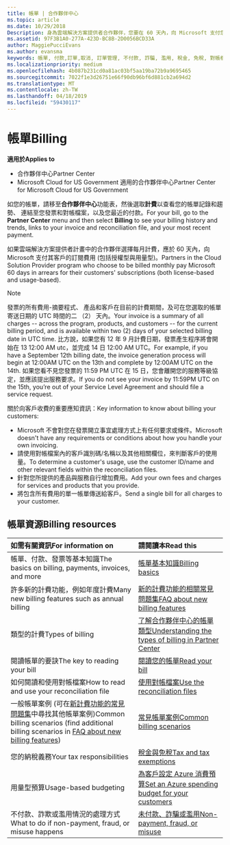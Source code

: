 ```yaml
---
title: 帳單 | 合作夥伴中心
ms.topic: article
ms.date: 10/29/2018
Description: 身為雲端解決方案提供者合作夥伴，您要在 60 天內，向 Microsoft 支付您客戶之授權型與用量型訂閱的費用。
ms.assetid: 97F3B1A0-277A-423D-BC8B-2D0056BCD33A
author: MaggiePucciEvans
ms.author: evansma
keywords: 帳單, 付款,訂單,取消, 訂單管理, 不付款, 詐騙, 濫用, 稅金, 免稅, 對帳檔案, 對帳檔案
ms.localizationpriority: medium
ms.openlocfilehash: 4b087b231cd0a81ac03bf5aa19ba72b9a9695465
ms.sourcegitcommit: 7022f1e3d26751e66f90db96bf6d881cb2a694d2
ms.translationtype: MT
ms.contentlocale: zh-TW
ms.lasthandoff: 04/18/2019
ms.locfileid: "59430117"
---
```

# <a name="billing"></a><span data-ttu-id="b7efb-104">帳單</span><span class="sxs-lookup"><span data-stu-id="b7efb-104">Billing</span></span>

<span data-ttu-id="b7efb-105">**適用於**</span><span class="sxs-lookup"><span data-stu-id="b7efb-105">**Applies to**</span></span>

-  <span data-ttu-id="b7efb-106">合作夥伴中心</span><span class="sxs-lookup"><span data-stu-id="b7efb-106">Partner Center</span></span>
-  <span data-ttu-id="b7efb-107">Microsoft Cloud for US Government 適用的合作夥伴中心</span><span class="sxs-lookup"><span data-stu-id="b7efb-107">Partner Center for Microsoft Cloud for US Government</span></span>
 
 
<span data-ttu-id="b7efb-108">如您的帳單，請移至**合作夥伴中心**功能表，然後選取**計費**以查看您的帳單記錄和趨勢、 連結至您發票和對帳檔案，以及您最近的付款。</span><span class="sxs-lookup"><span data-stu-id="b7efb-108">For your bill, go to the **Partner Center** menu and then select **Billing** to see your billing history and trends, links to your invoice and reconciliation file, and your most recent payment.</span></span>

<span data-ttu-id="b7efb-109">如果雲端解決方案提供者計畫中的合作夥伴選擇每月計費，應於 60 天內，向 Microsoft 支付其客戶的訂閱費用 (包括授權型與用量型)。</span><span class="sxs-lookup"><span data-stu-id="b7efb-109">Partners in the Cloud Solution Provider program who choose to be billed monthly pay Microsoft 60 days in arrears for their customers' subscriptions (both license-based and usage-based).</span></span>

> [!NOTE]  
> <span data-ttu-id="b7efb-110">發票的所有費用-摘要程式、 產品和客戶在目前的計費期間，及可在您選取的帳單寄送日期的 UTC 時間的二 （2） 天內。</span><span class="sxs-lookup"><span data-stu-id="b7efb-110">Your invoice is a summary of all charges -- across the program, products, and customers -- for the current billing period, and is available within two (2) days of your selected billing date in UTC time.</span></span> <span data-ttu-id="b7efb-111">比方說，如果您有 12 年 9 月計費日期，發票產生程序將會開始在 13 12:00 AM utc，並完成 14 日 12:00 AM UTC。</span><span class="sxs-lookup"><span data-stu-id="b7efb-111">For example, if you have a September 12th billing date, the invoice generation process will begin at 12:00AM UTC on the 13th and complete by 12:00AM UTC on the 14th.</span></span> <span data-ttu-id="b7efb-112">如果您看不見您發票的 11:59 PM UTC 在 15 日，您會離開您的服務等級協定，並應該提出服務要求。</span><span class="sxs-lookup"><span data-stu-id="b7efb-112">If you do not see your invoice by 11:59PM UTC on the 15th, you’re out of your Service Level Agreement and should file a service request.</span></span> 

<span data-ttu-id="b7efb-113">關於向客戶收費的重要應知資訊：</span><span class="sxs-lookup"><span data-stu-id="b7efb-113">Key information to know about billing your customers:</span></span>

-   <span data-ttu-id="b7efb-114">Microsoft 不會對您在發票開立事宜處理方式上有任何要求或條件。</span><span class="sxs-lookup"><span data-stu-id="b7efb-114">Microsoft doesn't have any requirements or conditions about how you handle your own invoicing.</span></span>
-   <span data-ttu-id="b7efb-115">請使用對帳檔案內的客戶識別碼/名稱以及其他相關欄位，來判斷客戶的使用量。</span><span class="sxs-lookup"><span data-stu-id="b7efb-115">To determine a customer's usage, use the customer ID/name and other relevant fields within the reconciliation files.</span></span>
-   <span data-ttu-id="b7efb-116">針對您所提供的產品與服務自行增加費用。</span><span class="sxs-lookup"><span data-stu-id="b7efb-116">Add your own fees and charges for services and products that you provide.</span></span>
-   <span data-ttu-id="b7efb-117">將包含所有費用的單一帳單傳送給客戶。</span><span class="sxs-lookup"><span data-stu-id="b7efb-117">Send a single bill for all charges to your customer.</span></span>

## <a name="billing-resources"></a><span data-ttu-id="b7efb-118">帳單資源</span><span class="sxs-lookup"><span data-stu-id="b7efb-118">Billing resources</span></span>
|<span data-ttu-id="b7efb-119">**如需有關資訊**</span><span class="sxs-lookup"><span data-stu-id="b7efb-119">**For information on**</span></span>   |<span data-ttu-id="b7efb-120">**請閱讀本**</span><span class="sxs-lookup"><span data-stu-id="b7efb-120">**Read this**</span></span>    |
|:-----------------------------|:-----------------|
|<span data-ttu-id="b7efb-121">帳單、付款、發票等基本知識</span><span class="sxs-lookup"><span data-stu-id="b7efb-121">The basics on billing, payments, invoices, and  more</span></span>   |[<span data-ttu-id="b7efb-122">帳單基本知識</span><span class="sxs-lookup"><span data-stu-id="b7efb-122">Billing basics</span></span>](billing-basics.md)
|<span data-ttu-id="b7efb-123">許多新的計費功能，例如年度計費</span><span class="sxs-lookup"><span data-stu-id="b7efb-123">Many new billing features such as annual billing</span></span>   |[<span data-ttu-id="b7efb-124">新的計費功能的相關常見問題集</span><span class="sxs-lookup"><span data-stu-id="b7efb-124">FAQ about new billing features</span></span>](faq-about-new-billing-features.md)|
|<span data-ttu-id="b7efb-125">類型的計費</span><span class="sxs-lookup"><span data-stu-id="b7efb-125">Types of billing</span></span>   |[<span data-ttu-id="b7efb-126">了解合作夥伴中心的帳單類型</span><span class="sxs-lookup"><span data-stu-id="b7efb-126">Understanding the types of billing in Partner Center</span></span>](billing-different-types.md)   |
|<span data-ttu-id="b7efb-127">閱讀帳單的要訣</span><span class="sxs-lookup"><span data-stu-id="b7efb-127">The key to reading your bill</span></span>   |[<span data-ttu-id="b7efb-128">閱讀您的帳單</span><span class="sxs-lookup"><span data-stu-id="b7efb-128">Read your bill</span></span>](read-your-bill.md)   |
|<span data-ttu-id="b7efb-129">如何閱讀和使用對帳檔案</span><span class="sxs-lookup"><span data-stu-id="b7efb-129">How to read and use your reconciliation file</span></span>   |[<span data-ttu-id="b7efb-130">使用對帳檔案</span><span class="sxs-lookup"><span data-stu-id="b7efb-130">Use the reconciliation files</span></span>](use-the-reconciliation-files.md)|
|<span data-ttu-id="b7efb-131">一般帳單案例 (可在[新計費功能的常見問題集](faq-about-new-billing-features.md)中尋找其他帳單案例)</span><span class="sxs-lookup"><span data-stu-id="b7efb-131">Common billing scenarios (find additional billing scenarios in [FAQ about new billing features](faq-about-new-billing-features.md))</span></span>|[<span data-ttu-id="b7efb-132">常見帳單案例</span><span class="sxs-lookup"><span data-stu-id="b7efb-132">Common billing scenarios</span></span>](common-billing-scenarios.md)|
|<span data-ttu-id="b7efb-133">您的納稅義務</span><span class="sxs-lookup"><span data-stu-id="b7efb-133">Your tax responsibilities</span></span>   | [<span data-ttu-id="b7efb-134">稅金與免稅</span><span class="sxs-lookup"><span data-stu-id="b7efb-134">Tax and tax exemptions</span></span>](tax-and-tax-exemptions.md)|
|<span data-ttu-id="b7efb-135">用量型預算</span><span class="sxs-lookup"><span data-stu-id="b7efb-135">Usage-based budgeting</span></span>    |[<span data-ttu-id="b7efb-136">為客戶設定 Azure 消費預算</span><span class="sxs-lookup"><span data-stu-id="b7efb-136">Set an Azure spending budget for your customers</span></span>](set-an-azure-spending-budget-for-your-customers.md)|
|<span data-ttu-id="b7efb-137">不付款、詐欺或濫用情況的處理方式</span><span class="sxs-lookup"><span data-stu-id="b7efb-137">What to do if non-payment, fraud, or misuse happens</span></span>   |[<span data-ttu-id="b7efb-138">未付款、詐騙或濫用</span><span class="sxs-lookup"><span data-stu-id="b7efb-138">Non-payment, fraud, or misuse</span></span>](non-payment--fraud--or-misuse.md)|




















